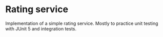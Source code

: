 # Rating service

Implementation of a simple rating service.
Mostly to practice unit testing with JUnit 5 and integration tests.



